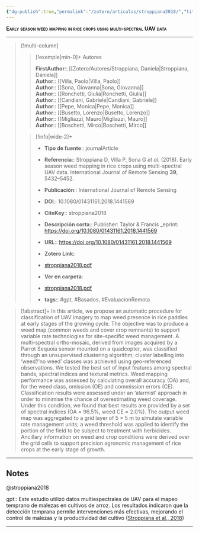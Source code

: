 ```yaml
---
{"dg-publish":true,"permalink":"/zotero/articulos/stroppiana2018/","title":"Early season weed mapping in rice crops using multi-spectral UAV data","tags":["#zotero"]}
---
```



<span style="font-variant:small-caps; font-weight: bold;">Early season weed mapping in rice crops using multi-spectral UAV data</span>

---


> [!multi-column]
>
>> [!example|min-0]+ Autores
>> 
>> **FirstAuthor**:: [[Zotero/Autores/Stroppiana, Daniela\|Stroppiana, Daniela]]  
>> **Author**:: [[Villa, Paolo\|Villa, Paolo]]  
>> **Author**:: [[Sona, Giovanna\|Sona, Giovanna]]  
>> **Author**:: [[Ronchetti, Giulia\|Ronchetti, Giulia]]  
>> **Author**:: [[Candiani, Gabriele\|Candiani, Gabriele]]  
>> **Author**:: [[Pepe, Monica\|Pepe, Monica]]  
>> **Author**:: [[Busetto, Lorenzo\|Busetto, Lorenzo]]  
>> **Author**:: [[Migliazzi, Mauro\|Migliazzi, Mauro]]  
>> **Author**:: [[Boschetti, Mirco\|Boschetti, Mirco]]  
 >
>
>> [!info|wide-2]+
>>
>> - **Tipo de fuente**:: journalArticle
>> - **Referencia**:: Stroppiana D, Villa P, Sona G _et al._ (2018). Early season weed mapping in rice crops using multi-spectral UAV data. International Journal of Remote Sensing **39**, 5432–5452.
>> - **Publicación**:: International Journal of Remote Sensing
>> - **DOI**:: 10.1080/01431161.2018.1441569
>> - **CiteKey**:: stroppiana2018
>> - **Descripción corta**:: Publisher: Taylor & Francis
_eprint: https://doi.org/10.1080/01431161.2018.1441569
>> - **URL**:: https://doi.org/10.1080/01431161.2018.1441569
>> - **Zotero Link:** 
>> - [stroppiana2018.pdf](zotero://select/library/items/3SQGZMMU)
>>
>> - **Ver en carpeta**: 
>> - [stroppiana2018.pdf](file://J:\OneDrive\Articulos\stroppiana2018.pdf)
>> - **tags**:: #gpt, #Basados, #EvaluacionRemota



> [!abstract]+ 
>In this article, we propose an automatic procedure for classification of UAV imagery to map weed presence in rice paddies at early stages of the growing cycle. The objective was to produce a weed map (common weeds and cover crop remnants) to support variable rate technologies for site-specific weed management. A multi-spectral ortho-mosaic, derived from images acquired by a Parrot Sequoia sensor mounted on a quadcopter, was classified through an unsupervised clustering algorithm; cluster labelling into ‘weed’/‘no weed’ classes was achieved using geo-referenced observations. We tested the best set of input features among spectral bands, spectral indices and textural metrics. Weed mapping performance was assessed by calculating overall accuracy (OA) and, for the weed class, omission (OE) and commission errors (CE). Classification results were assessed under an ‘alarmist’ approach in order to minimise the chance of overestimating weed coverage. Under this condition, we found that best results are provided by a set of spectral indices (OA = 96.5%, weed CE = 2.0%). The output weed map was aggregated to a grid layer of 5 × 5 m to simulate variable rate management units; a weed threshold was applied to identify the portion of the field to be subject to treatment with herbicides. Ancillary information on weed and crop conditions were derived over the grid cells to support precision agronomic management of rice crops at the early stage of growth.


--- 

## Notes

@stroppiana2018

gpt:: Este estudio utilizó datos multiespectrales de UAV para el mapeo temprano de malezas en cultivos de arroz. Los resultados indicaron que la detección temprana permite intervenciones más efectivas, mejorando el control de malezas y la productividad del cultivo ([Stroppiana et al., 2018](zotero://select/library/items/GYEHW6JV))






---







